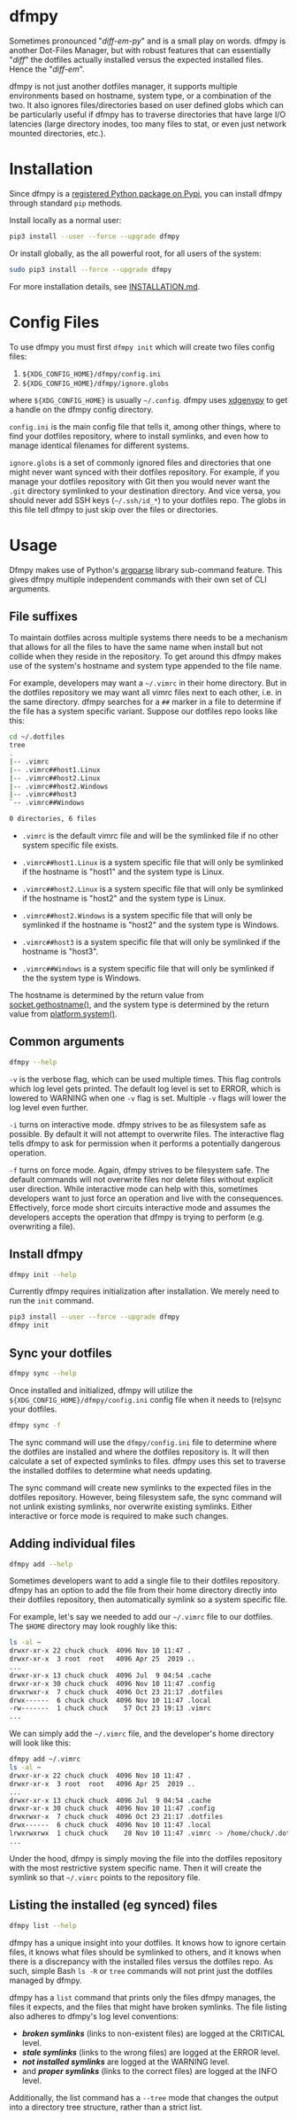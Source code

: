 # dfmpy

Sometimes pronounced "_diff-em-py_" and is a small play on words.  dfmpy is 
another Dot-Files Manager, but with robust features that can essentially
"_diff_" the dotfiles actually installed versus the expected installed files.
Hence the "_diff-em_".

dfmpy is not just another dotfiles manager, it supports multiple environments
based on hostname, system type, or a combination of the two.  It also ignores
files/directories based on user defined globs which can be particularly useful
if dfmpy has to traverse directories that have large I/O latencies (large
directory inodes, too many files to stat, or even just network mounted
directories, etc.).

# Installation

Since dfmpy is a 
[registered Python package on Pypi](https://pypi.org/project/dfmpy), you can
install dfmpy through standard `pip` methods.

Install locally as a normal user:

```bash
pip3 install --user --force --upgrade dfmpy
```

Or install globally, as the all powerful root, for all users of the system:

```bash
sudo pip3 install --force --upgrade dfmpy
```

For more installation details, see 
[INSTALLATION.md](https://gitlab.com/rbprogrammer/dfmpy/blob/master/INSTALLATION.md).

# Config Files

To use dfmpy you must first `dfmpy init` which will create two files config
files:

1. `${XDG_CONFIG_HOME}/dfmpy/config.ini`
1. `${XDG_CONFIG_HOME}/dfmpy/ignore.globs`

where `${XDG_CONFIG_HOME}` is usually `~/.config`.  dfmpy uses
[xdgenvpy](https://pypi.org/project/xdgenvpy) to get a handle on the dfmpy
config directory.

`config.ini` is the main config file that tells it, among other things, where to
find your dotfiles repository, where to install symlinks, and even how to manage
identical filenames for different systems.

`ignore.globs` is a set of commonly ignored files and directories that one might
never want synced with their dotfiles repository.  For example, if you manage
your dotfiles repository with Git then you would never want the `.git` directory
symlinked to your destination directory.  And vice versa, you should never add
SSH keys (`~/.ssh/id_*`) to your dotfiles repo.  The globs in this file tell
dfmpy to just skip over the files or directories.

# Usage

Dfmpy makes use of Python's
[argparse](https://docs.python.org/3/library/argparse.html) library sub-command
feature.  This gives dfmpy multiple independent commands with their own set of
CLI arguments.

## File suffixes

To maintain dotfiles across multiple systems there needs to be a mechanism that
allows for all the files to have the same name when install but not collide when
they reside in the repository.  To get around this dfmpy makes use of the
system's hostname and system type appended to the file name.

For example, developers may want a `~/.vimrc` in their home directory.  But in 
the dotfiles repository we may want all vimrc files next to each other, i.e. in
the same directory.  dfmpy searches for a `##` marker in a file to determine if
the file has a system specific variant.  Suppose our dotfiles repo looks like
this:

```bash
cd ~/.dotfiles
tree
.
|-- .vimrc
|-- .vimrc##host1.Linux
|-- .vimrc##host2.Linux
|-- .vimrc##host2.Windows
|-- .vimrc##host3
`-- .vimrc##Windows

0 directories, 6 files
```

- `.vimrc` is the default vimrc file and will be the symlinked file if no other
    system specific file exists.

- `.vimrc##host1.Linux` is a system specific file that will only be symlinked if
    the hostname is "host1" and the system type is Linux.

- `.vimrc##host2.Linux` is a system specific file that will only be symlinked if
    the hostname is "host2" and the system type is Linux.

- `.vimrc##host2.Windows` is a system specific file that will only be symlinked
    if the hostname is "host2" and the system type is Windows.

- `.vimrc##host3` is a system specific file that will only be symlinked if the
    hostname is "host3".

- `.vimrc##Windows` is a system specific file that will only be symlinked if the
    the system type is Windows.

The hostname is determined by the return value from
[socket.gethostname()](https://docs.python.org/3/library/socket.html#socket.gethostname),
and the system type is determined by the return value from
[platform.system()](https://docs.python.org/3/library/platform.html#platform.system).

## Common arguments

```bash
dfmpy --help
```

`-v` is the verbose flag, which can be used multiple times.  This flag controls
which log level gets printed.  The default log level is set to ERROR, which is
lowered to WARNING when one `-v` flag is set.  Multiple `-v` flags will lower
the log level even further.

`-i` turns on interactive mode.  dfmpy strives to be as filesystem safe as
possible.  By default it will not attempt to overwrite files.  The interactive
flag tells dfmpy to ask for permission when it performs a potentially dangerous
operation.

`-f` turns on force mode.  Again, dfmpy strives to be filesystem safe.  The
default commands will not overwrite files nor delete files without explicit user
direction.  While interactive mode can help with this, sometimes developers want
to just force an operation and live with the consequences.  Effectively, force
mode short circuits interactive mode and assumes the developers accepts the
operation that dfmpy is trying to perform (e.g. overwriting a file).

## Install dfmpy

```bash
dfmpy init --help
```

Currently dfmpy requires initialization after installation.  We merely need to
run the `init` command.

```bash
pip3 install --user --force --upgrade dfmpy
dfmpy init
```

## Sync your dotfiles

```bash
dfmpy sync --help
```

Once installed and initialized, dfmpy will utilize the 
`${XDG_CONFIG_HOME}/dfmpy/config.ini` config file when it needs to (re)sync your
dotfiles.

```bash
dfmpy sync -f
```

The sync command will use the `dfmpy/config.ini` file to determine where the
dotfiles are installed and where the dotfiles repository is.  It will then 
calculate a set of expected symlinks to files.  dfmpy uses this set to traverse
the installed dotfiles to determine what needs updating.

The sync command will create new symlinks to the expected files in the dotfiles
repository.  However, being filesystem safe, the sync command will not unlink
existing symlinks, nor overwrite existing symlinks.  Either interactive or force
mode is required to make such changes.

## Adding individual files

```bash
dfmpy add --help
```

Sometimes developers want to add a single file to their dotfiles repository.
dfmpy has an option to add the file from their home directory directly into
their dotfiles repository, then automatically symlink so a system specific file.

For example, let's say we needed to add our `~/.vimrc` file to our dotfiles. 
The `$HOME` directory may look roughly like this:

```bash
ls -al ~
drwxr-xr-x 22 chuck chuck  4096 Nov 10 11:47 .
drwxr-xr-x  3 root  root   4096 Apr 25  2019 ..
...
drwxr-xr-x 13 chuck chuck  4096 Jul  9 04:54 .cache
drwxr-xr-x 30 chuck chuck  4096 Nov 10 11:47 .config
drwxrwxr-x  7 chuck chuck  4096 Oct 23 21:17 .dotfiles
drwx------  6 chuck chuck  4096 Nov 10 11:47 .local
-rw-------  1 chuck chuck    57 Oct 23 19:13 .vimrc
...
```

We can simply add the `~/.vimrc` file, and the developer's home directory will
look like this:

```bash
dfmpy add ~/.vimrc
ls -al ~
drwxr-xr-x 22 chuck chuck  4096 Nov 10 11:47 .
drwxr-xr-x  3 root  root   4096 Apr 25  2019 ..
...
drwxr-xr-x 13 chuck chuck  4096 Jul  9 04:54 .cache
drwxr-xr-x 30 chuck chuck  4096 Nov 10 11:47 .config
drwxrwxr-x  7 chuck chuck  4096 Oct 23 21:17 .dotfiles
drwx------  6 chuck chuck  4096 Nov 10 11:47 .local
lrwxrwxrwx  1 chuck chuck    28 Nov 10 11:47 .vimrc -> /home/chuck/.dotfiles/.vimrc##hostname.Linux
...
```

Under the hood, dfmpy is simply moving the file into the dotfiles repository
with the most restrictive system specific name.  Then it will create the symlink
so that `~/.vimrc` points to the repository file.

## Listing the installed (eg synced) files

```bash
dfmpy list --help
```

dfmpy has a unique insight into your dotfiles.  It knows how to ignore certain
files, it knows what files should be symlinked to others, and it knows when
there is a discrepancy with the installed files versus the dotfiles repo.  As
such, simple Bash `ls -R` or `tree` commands will not print just the dotfiles
managed by dfmpy.

dfmpy has a `list` command that prints only the files dfmpy manages, the files
it expects, and the files that might have broken symlinks.  The file listing
also adheres to dfmpy's log level conventions:

- ***broken symlinks*** (links to non-existent files) are logged at the CRITICAL
    level.
- ***stale symlinks*** (links to the wrong files) are logged at the ERROR level.
- ***not installed symlinks*** are logged at the WARNING level.
- and ***proper symlinks*** (links to the correct files) are logged at the INFO
    level.

Additionally, the list command has a `--tree` mode that changes the output into
a directory tree structure, rather than a strict list.
